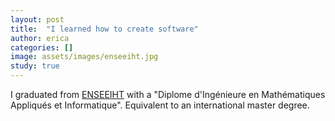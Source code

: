 ```yaml
---
layout: post
title:  "I learned how to create software"
author: erica
categories: []
image: assets/images/enseeiht.jpg
study: true
---
```


I graduated from <a href="https://en.wikipedia.org/wiki/ENSEEIHT">ENSEEIHT</a> with a "Diplome d'Ingénieure en Mathématiques Appliqués et Informatique". Equivalent to an international master degree.